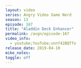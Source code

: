 ```yaml
---
layout: video
series: Angry Video Game Nerd
season: 13
episode: 167
title: "Aladdin Deck Enhancer"
permalink: /avgn/episode-167
video_info:
  - youtube;YouTube;vnnf42BQTfo
release_date: 2019-04-10
mike_notes:
toggle: off
---
```

